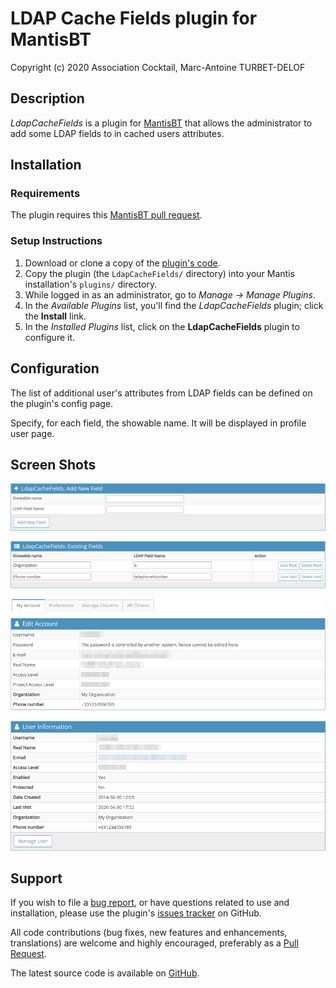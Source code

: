 # LDAP Cache Fields plugin for MantisBT

Copyright (c) 2020 Association Cocktail, Marc-Antoine TURBET-DELOF

## Description

_LdapCacheFields_ is a plugin for [MantisBT](http://mantisbt.org) that 
allows the administrator to add some LDAP fields to in cached users attributes.


## Installation

### Requirements

The plugin requires this [MantisBT pull request](https://github.com/mantisbt/mantisbt/pull/1660).

### Setup Instructions

1. Download or clone a copy of the 
   [plugin's code](https://github.com/Association-Cocktail/LdapCacheFields).
2. Copy the plugin (the `LdapCacheFields/` directory) into your Mantis
   installation's `plugins/` directory.
3. While logged in as an administrator, go to *Manage → Manage Plugins*.
4. In the *Available Plugins* list, you'll find the *LdapCacheFields* plugin;
   click the **Install** link.
5. In the *Installed Plugins* list, click on the **LdapCacheFields** plugin to configure it.

## Configuration

The list of additional user's attributes from LDAP fields can be defined on the plugin's config page.

Specify, for each field, the showable name. It will be displayed in profile user page.

## Screen Shots

![add field](screenshots/add_field.png "To add new field")

![edit fields](screenshots/edit_fields.png "To edit existing fields")

![my account](screenshots/my_account.png "Displayed in my account")

![user account](screenshots/user_account.png "Displayed in user account")

## Support

If you wish to file a
[bug report](https://github.com/Association-Cocktail/LdapCacheFields/issues/new),
or have questions related to use and installation, please use the plugin's
[issues tracker](https://github.com/Association-Cocktail/LdapCacheFields/issues)
on GitHub.

All code contributions (bug fixes, new features and enhancements, translations) 
are welcome and highly encouraged, preferably as a
[Pull Request](https://github.com/Association-Cocktail/LdapCacheFields/compare).

The latest source code is available on
[GitHub](https://github.com/Association-Cocktail/LdapCacheFields).
